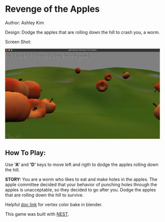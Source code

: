 # Revenge of the Apples

Author: Ashley Kim

Design: Dodge the apples that are rolling down the hill to crash you, a worm.

Screen Shot:

![Screen Shot](screenshot.png)

## How To Play: ##

Use **'A'** and **'D'** keys to move left and rigth to dodge the apples rolling down the hill.

**STORY:**
You are a worm who likes to eat and make holes in the apples. 
The apple committee decided that your behavior of punching holes through the apples is unacceptable, so they decided to go after you. 
Dodge the apples that are rolling down the hill to survive.



Helpful [doc link](https://victorkarp.com/how-to-bake-textures-to-vertex-colors-in-blender/) for vertex color bake in blender.

This game was built with [NEST](NEST.md).
